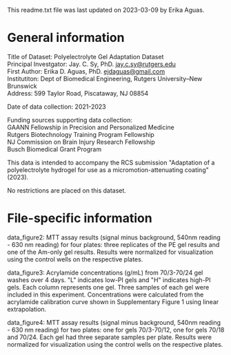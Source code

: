 This readme.txt file was last updated on 2023-03-09 by Erika Aguas.

# General information
Title of Dataset: Polyelectrolyte Gel Adaptation Dataset </br>
Principal Investgator: Jay. C. Sy, PhD. jay.c.sy@rutgers.edu </br>
First Author: Erika D. Aguas, PhD. ejdaguas@gmail.com </br>
Institutiton: Dept of Biomedical Engineering, Rutgers University–New Brunswick </br>
Address: 599 Taylor Road, Piscataway, NJ 08854 </br>

Date of data collection: 2021-2023

Funding sources supporting data collection: </br>
GAANN Fellowship in Precision and Personalized Medicine </br>
Rutgers Biotechnology Training Program Fellowship </br>
NJ Commission on Brain Injury Research Fellowship </br>
Busch Biomedical Grant Program

This data is intended to accompany the RCS submission "Adaptation of a polyelectrolyte hydrogel for use as a micromotion-attenuating coating" (2023).

No restrictions are placed on this dataset.

# File-specific information

data_figure2: MTT assay results (signal minus background, 540nm reading - 630 nm reading) for four plates: three replicates of the PE gel results and one of the Am-only gel results. Results were normalized for visualization using the control wells on the respective plates.

data_figure3: Acrylamide concentrations (g/mL) from 70/3-70/24 gel washes over 4 days. "L" indicates low-PI gels and "H" indicates high-PI gels. Each column represents one gel. Three samples of each gel were included in this experiment. Concentrations were calculated from the acrylamide calibration curve shown in Supplementary Figure 1 using linear extrapolation.

data_figure4: MTT assay results (signal minus background, 540nm reading - 630 nm reading) for two plates: one for gels 70/3-70/12, one for gels 70/18 and 70/24. Each gel had three separate samples per plate. Results were normalized for visualization using the control wells on the respective plates. </br>
